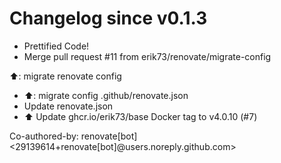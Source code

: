 # Changelog since v0.1.3
- Prettified Code! 
- Merge pull request #11 from erik73/renovate/migrate-config

⬆️: migrate renovate config 
- ⬆️: migrate config .github/renovate.json 
- Update renovate.json 
- ⬆️ Update ghcr.io/erik73/base Docker tag to v4.0.10 (#7)

Co-authored-by: renovate[bot] <29139614+renovate[bot]@users.noreply.github.com> 
